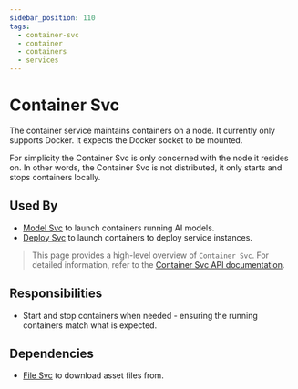 ```yaml
---
sidebar_position: 110
tags:
  - container-svc
  - container
  - containers
  - services
---
```


# Container Svc

The container service maintains containers on a node. It currently only supports Docker. It expects the Docker socket to be mounted.

For simplicity the Container Svc is only concerned with the node it resides on. In other words, the Container Svc is not distributed, it only starts and stops containers locally.

## Used By

- [Model Svc](/docs/built-in-services/file-svc) to launch containers running AI models.
- [Deploy Svc](/docs/built-in-services/file-svc) to launch containers to deploy service instances.

> This page provides a high-level overview of `Container Svc`. For detailed information, refer to the [Container Svc API documentation](/docs/1backend/run-container).

## Responsibilities

- Start and stop containers when needed - ensuring the running containers match what is expected.

## Dependencies

- [File Svc](/docs/built-in-services/file-svc) to download asset files from.
